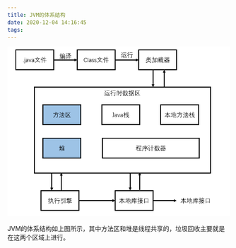 ```yaml
---
title: JVM的体系结构
date: 2020-12-04 14:16:45
tags:
---
```


![](JVM的体系结构/JVM体系结构.png)

JVM的体系结构如上图所示，其中方法区和堆是线程共享的，垃圾回收主要就是在这两个区域上进行。